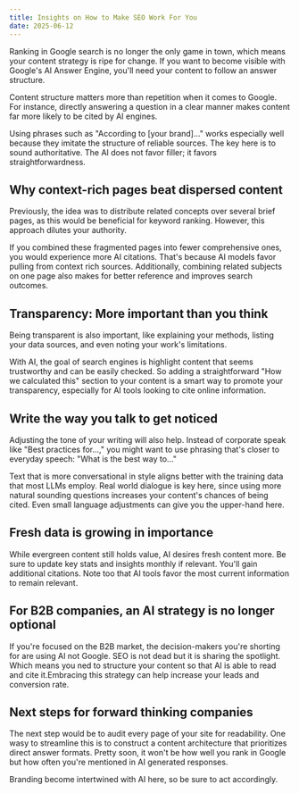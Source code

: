 ```yaml
---
title: Insights on How to Make SEO Work For You
date: 2025-06-12
---
```

Ranking in Google search is no longer the only game in town, which means your content strategy is ripe for change. If you want to become visible with Google's AI Answer Engine, you'll need your content to follow an answer structure.

Content structure matters more than repetition when it comes to Google. For instance, directly answering a question in a clear manner makes content far more likely to be cited by AI engines.

Using phrases such as "According to [your brand]..." works especially well because they imitate the structure of reliable sources. The key here is to sound authoritative. The AI does not favor filler; it favors straightforwardness.

<!--truncate-->

## Why context-rich pages beat dispersed content

Previously, the idea was to distribute related concepts over several brief pages, as this would be beneficial for keyword ranking. However, this approach dilutes your authority.

If you combined these fragmented pages into fewer comprehensive ones, you would experience more AI citations. That's because AI models favor pulling from context rich sources. Additionally, combining related subjects on one page also makes for better reference and improves search outcomes.

## Transparency: More important than you think
Being transparent is also important, like explaining your methods, listing your data sources, and even noting your work's limitations.

With AI, the goal of search engines is highlight content that seems trustworthy and can be easily checked. So adding a straightforward "How we calculated this" section to your content is a smart way to promote your transparency, especially for AI tools looking to cite online information.

## Write the way you talk to get noticed
Adjusting the tone of your writing will also help. Instead of corporate speak like "Best practices for...," you might want to use phrasing that's closer to everyday speech: "What is the best way to..."

Text that is more conversational in style aligns better with the training data that most LLMs employ. Real world dialogue is key here, since using more natural sounding questions increases your content's chances of being cited. Even small language adjustments can give you the upper-hand here.

## Fresh data is growing in importance
While evergreen content still holds value, AI desires fresh content more. Be sure to update key stats and insights monthly if relevant. You'll gain additional citations. Note too that AI tools favor the most current information to remain relevant.

## For B2B companies, an AI strategy is no longer optional
If you're focused on the B2B market, the decision-makers you're shorting for are using AI not Google. SEO is not dead but it is sharing the spotlight. Which means you ned to structure your content so that AI is able to read and cite it.Embracing this strategy can help increase your leads and conversion rate.

## Next steps for forward thinking companies
The next step would be to audit every page of your site for readability. One wasy to streamline this is to construct a content architecture that prioritizes direct answer formats. Pretty soon, it won't be how well you rank in Google but how often you're mentioned in AI generated responses.

Branding become intertwined with AI here, so be sure to act accordingly.
